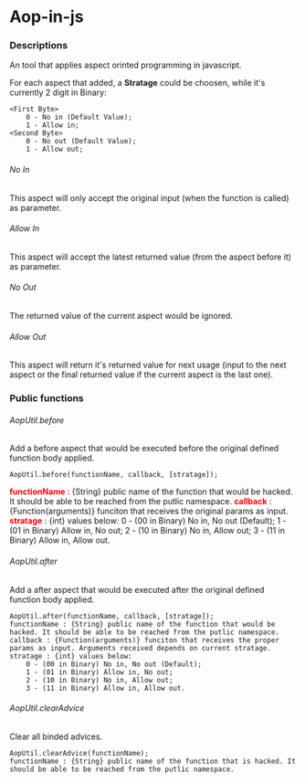 Aop-in-js
=========

### Descriptions
An tool that applies aspect orinted programming in javascript.

For each aspect that added, a <b>Stratage</b> could be choosen, while it's currently 2 digit in Binary:

    <First Byte> 
        0 - No in (Default Value);
        1 - Allow in;
    <Second Byte> 
        0 - No out (Default Value);
        1 - Allow out;

###### No In

This aspect will only accept the original input (when the function is called) as parameter.

###### Allow In

This aspect will accept the latest returned value (from the aspect before it) as parameter.

###### No Out

The returned value of the current aspect would be ignored.

###### Allow Out

This aspect will return it's returned value for next usage (input to the next aspect or the final returned value if the current aspect is the last one).

### Public functions

###### AopUtil.before
Add a before aspect that would be executed before the original defined function body applied.
    
	AopUtil.before(functionName, callback, [stratage]);
    
<b style="color:red">functionName</b> : {String} public name of the function that would be hacked. It should be able to be reached from the putlic namespace.
<b style="color:red">callback</b> : {Function(arguments)} funciton that receives the original params as input.
<b style="color:red">stratage</b> : {int} values below:
  0 - (00 in Binary) No in, No out (Default);
  1 - (01 in Binary) Allow in, No out;
  2 - (10 in Binary) No in, Allow out;
  3 - (11 in Binary) Allow in, Allow out.

###### AopUtil.after
Add a after aspect that would be executed after the original defined function body applied.
    
	AopUtil.after(functionName, callback, [stratage]);
    functionName : {String} public name of the function that would be hacked. It should be able to be reached from the putlic namespace.
    callback : {Function(arguments)} funciton that receives the proper params as input. Arguments received depends on current stratage.
    stratage : {int} values below:
        0 - (00 in Binary) No in, No out (Default);
        1 - (01 in Binary) Allow in, No out;
        2 - (10 in Binary) No in, Allow out;
        3 - (11 in Binary) Allow in, Allow out.

###### AopUtil.clearAdvice
Clear all binded advices.

    AopUtil.clearAdvice(functionName);
    functionName : {String} public name of the function that is hacked. It should be able to be reached from the putlic namespace.